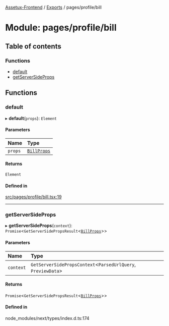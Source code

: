 [Assetux-Frontend](../README.md) / [Exports](../modules.md) / pages/profile/bill

# Module: pages/profile/bill

## Table of contents

### Functions

- [default](pages_profile_bill.md#default)
- [getServerSideProps](pages_profile_bill.md#getserversideprops)

## Functions

### default

▸ **default**(`props`): `Element`

#### Parameters

| Name | Type |
| :------ | :------ |
| `props` | [`BillProps`](components_profile_bill_bill.md#billprops) |

#### Returns

`Element`

#### Defined in

[src/pages/profile/bill.tsx:19](https://github.com/ASSETUX/frontend/blob/9a68660/src/pages/profile/bill.tsx#L19)

___

### getServerSideProps

▸ **getServerSideProps**(`context`): `Promise`<`GetServerSidePropsResult`<[`BillProps`](components_profile_bill_bill.md#billprops)\>\>

#### Parameters

| Name | Type |
| :------ | :------ |
| `context` | `GetServerSidePropsContext`<`ParsedUrlQuery`, `PreviewData`\> |

#### Returns

`Promise`<`GetServerSidePropsResult`<[`BillProps`](components_profile_bill_bill.md#billprops)\>\>

#### Defined in

node_modules/next/types/index.d.ts:174
